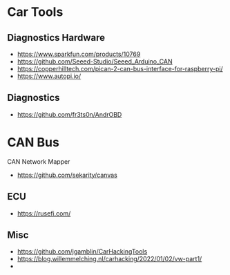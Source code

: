 # Car Tools

## Diagnostics Hardware 

*  https://www.sparkfun.com/products/10769
*  https://github.com/Seeed-Studio/Seeed_Arduino_CAN
*  https://copperhilltech.com/pican-2-can-bus-interface-for-raspberry-pi/
*  https://www.autopi.io/

## Diagnostics

* https://github.com/fr3ts0n/AndrOBD

# CAN Bus

CAN Network Mapper
* https://github.com/sekarity/canvas

## ECU 

* https://rusefi.com/

## Misc

* https://github.com/jgamblin/CarHackingTools
* https://blog.willemmelching.nl/carhacking/2022/01/02/vw-part1/
*
